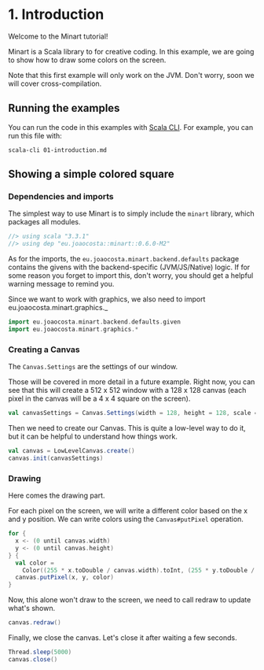 # 1. Introduction

Welcome to the Minart tutorial!

Minart is a Scala library to for creative coding.
In this example, we are going to show how to draw some colors on the screen.

Note that this first example will only work on the JVM. Don't worry, soon we will cover cross-compilation.

## Running the examples

You can run the code in this examples with [Scala CLI](https://scala-cli.virtuslab.org/).
For example, you can run this file with:

```
scala-cli 01-introduction.md
```

## Showing a simple colored square

### Dependencies and imports

The simplest way to use Minart is to simply include the `minart` library, which packages all modules.

```scala
//> using scala "3.3.1"
//> using dep "eu.joaocosta::minart::0.6.0-M2"
```

As for the imports, the `eu.joaocosta.minart.backend.defaults` package contains the givens with the backend-specific (JVM/JS/Native) logic.
If for some reason you forget to import this, don't worry, you should get a helpful warning message to remind you.

Since we want to work with graphics, we also need to import eu.joaocosta.minart.graphics._

```scala
import eu.joaocosta.minart.backend.defaults.given
import eu.joaocosta.minart.graphics.*
```

### Creating a Canvas


The `Canvas.Settings` are the settings of our window.

Those will be covered in more detail in a future example. Right now, you can see that this will create a 512 x 512
window with a 128 x 128 canvas (each pixel in the canvas will be a 4 x 4 square on the screen).

```scala
val canvasSettings = Canvas.Settings(width = 128, height = 128, scale = Some(4))
```

Then we need to create our Canvas.
This is quite a low-level way to do it, but it can be helpful to understand how things work.

```scala
val canvas = LowLevelCanvas.create()
canvas.init(canvasSettings)
```

### Drawing

Here comes the drawing part.

For each pixel on the screen, we will write a different color based on the x and y position.
We can write colors using the `Canvas#putPixel` operation.

```scala
for {
  x <- (0 until canvas.width)
  y <- (0 until canvas.height)
} {
  val color =
    Color((255 * x.toDouble / canvas.width).toInt, (255 * y.toDouble / canvas.height).toInt, 255)
  canvas.putPixel(x, y, color)
}
```

Now, this alone won't draw to the screen, we need to call redraw to update what's shown.

```scala
canvas.redraw()
```

Finally, we close the canvas.
Let's close it after waiting a few seconds.

```scala
Thread.sleep(5000)
canvas.close()
```
